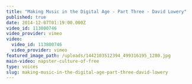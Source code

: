 ```yaml
---
title: "Making Music in the Digital Age - Part Three - David Lowery"
published: true
date: 2014-12-07T01:19:00.000Z
video_id: 113800746
video_provider: vimeo
video:
  video_id: 113800746
  video_provider: vimeo
featured_image_path: /uploads/1442103512394_499316195_1280.jpg
main-video: napster-culture-of-free
type: voices
slug: making-music-in-the-digital-age-part-three-david-lowery
---
```

